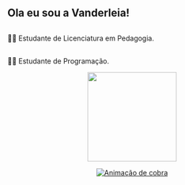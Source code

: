 ## Ola eu sou a Vanderleia!
##
🧑‍🎓 Estudante de Licenciatura em Pedagogia.
##
👩‍💻 Estudante de Programação.
<div align="center">
  <a href="https://github.com/vancorreia04">
  <img height="180em" src="https://github-readme-stats.vercel.app/api?username=vancorreia04&show_icons=true&theme=dark&include_all_commits=true&count_private=true"/>
  
![ Animação de cobra ](https://github.com/vancorreia04/vancorreia04io/blob/output/github-contribution-grid-snake.svg)

